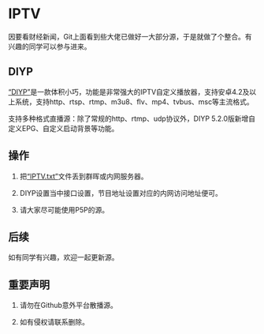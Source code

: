 # IPTV
因要看财经新闻，Git上面看到些大佬已做好一大部分源，于是就做了个整合。有兴趣的同学可以参与进来。


## DIYP

[“DIYP”](DIYP.apk)是一款体积小巧，功能是非常强大的IPTV自定义播放器，支持安卓4.2及以上系统，支持http、rtsp、rtmp、m3u8、flv、mp4、tvbus、msc等主流格式。

支持多种格式直播源：除了常规的http、rtmp、udp协议外，DIYP 5.2.0版新增自定义EPG、自定义启动背景等功能。

## 操作

1. 把[“IPTV.txt”](IPTV.txt)文件丢到群晖或内网服务器。

2. DIYP设置当中接口设置，节目地址设置对应的内网访问地址便可。

3. 请大家尽可能使用P5P的源。

## 后续

如有同学有兴趣，欢迎一起更新源。

## 重要声明

1. 请勿在Github意外平台散播源。

2. 如有侵权请联系删除。 